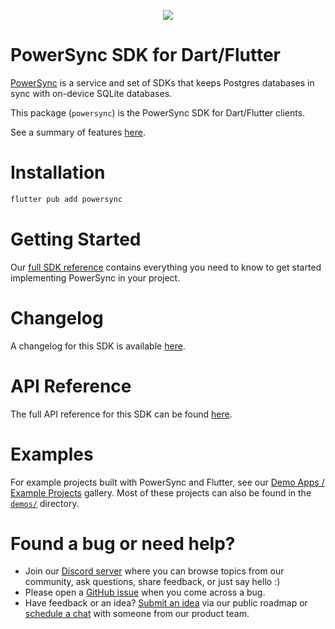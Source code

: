 <p align="center">
  <a href="https://www.powersync.com" target="_blank"><img src="https://github.com/powersync-ja/.github/assets/7372448/d2538c43-c1a0-4c47-9a76-41462dba484f"/></a>
</p>

# PowerSync SDK for Dart/Flutter

[PowerSync](https://powersync.com) is a service and set of SDKs that keeps Postgres databases in sync with on-device SQLite databases.

This package (`powersync`) is the PowerSync SDK for Dart/Flutter clients. 

See a summary of features [here](https://docs.powersync.com/client-sdk-references/flutter).

# Installation

```bash
flutter pub add powersync
```

# Getting Started

Our [full SDK reference](https://docs.powersync.com/client-sdk-references/flutter) contains everything you need to know to get started implementing PowerSync in your project.

# Changelog

A changelog for this SDK is available [here](https://releases.powersync.com/announcements/flutter-client-sdk).

# API Reference

The full API reference for this SDK can be found [here](https://pub.dev/documentation/powersync/latest/powersync/powersync-library.html).

# Examples

For example projects built with PowerSync and Flutter, see our [Demo Apps / Example Projects](https://docs.powersync.com/resources/demo-apps-example-projects#flutter) gallery. Most of these projects can also be found in the [`demos/`](../demos/) directory.

# Found a bug or need help?

- Join our [Discord server](https://discord.gg/powersync) where you can browse topics from our community, ask questions, share feedback, or just say hello :)
- Please open a [GitHub issue](https://github.com/powersync-ja/powersync.dart/issues) when you come across a bug.
- Have feedback or an idea? [Submit an idea](https://roadmap.powersync.com/tabs/5-roadmap/submit-idea) via our public roadmap or [schedule a chat](https://calendly.com/powersync/powersync-chat) with someone from our product team.
